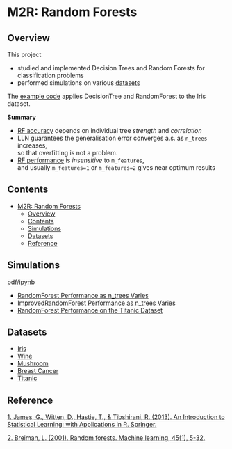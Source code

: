 # M2R: Random Forests

## Overview
This project
  - studied and implemented Decision Trees and Random Forests for     classification problems
  - performed simulations on various [datasets](#datasets)

The [example code](https://github.com/liyiyan128/M2R-random-forests/blob/main/example_code_iris.ipynb) applies DecisionTree and RandomForest to the Iris dataset.

**Summary**
- <ins>RF accuracy</ins> depends on individual tree *strength* and *correlation*
- LLN guarantees the generalisation error converges a.s. as `n_trees` increases,<br> so that overfitting is not a problem.
- <ins>RF performance</ins> is *insensitive* to `m_features`,<br> and usually `m_features=1` or `m_features=2` gives near optimum results   

## Contents
- [M2R: Random Forests](#m2r-random-forests)
  - [Overview](#overview)
  - [Contents](#contents)
  - [Simulations](#simulations)
  - [Datasets](#datasets)
  - [Reference](#reference)

## Simulations
[pdf](https://github.com/liyiyan128/M2R-random-forests/blob/main/simulations.pdf)/[ipynb](https://github.com/liyiyan128/M2R-random-forests/blob/main/simulations/simulations.ipynb)
- [RandomForest Performance as n_trees Varies](https://github.com/liyiyan128/M2R-random-forests/blob/main/simulations/graphs/RandomForest-Performance-as-n_trees-Varies.png)
- [ImprovedRandomForest Performance as n_trees Varies](https://github.com/liyiyan128/M2R-random-forests/blob/main/simulations/graphs/ImprovedRandomForest-Performance-as-n_trees-Varies.png)
- [RandomForest Performance on the Titanic Dataset](https://github.com/liyiyan128/M2R-random-forests/blob/main/simulations/graphs/RandomForest-Performance-on-the-Titanic-Dataset.png)

## Datasets
- [Iris](https://archive.ics.uci.edu/dataset/53/iris)
- [Wine](https://archive.ics.uci.edu/dataset/109/wine)
- [Mushroom](https://archive.ics.uci.edu/dataset/73/mushroom)
- [Breast Cancer](https://archive.ics.uci.edu/dataset/14/breast+cancer)
- [Titanic](https://www.kaggle.com/competitions/titanic/data)

## Reference
[1. James, G., Witten, D., Hastie, T., & Tibshirani, R. (2013). An Introduction to Statistical Learning: with Applications in R. Springer.](https://github.com/liyiyan128/M2R-random-forests/blob/main/materials/An%20Introduction%20to%20Statistical%20Learning.pdf)

[2. Breiman, L. (2001). Random forests. Machine learning, 45(1), 5-32.](https://github.com/liyiyan128/M2R-random-forests/blob/main/materials/Breiman.pdf)